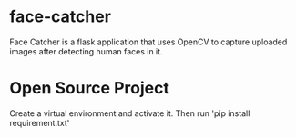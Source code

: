 # face-catcher
Face Catcher is a flask application that uses OpenCV to capture uploaded images after detecting human faces in it.

# Open Source Project

Create a virtual environment and activate it.
Then run 'pip install requirement.txt'